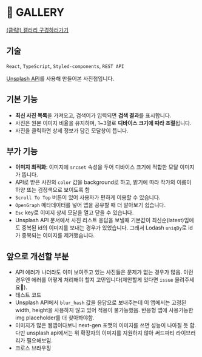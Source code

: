 # 📸 GALLERY

[(클릭!) 갤러리 구경하러가기](https://pullingoff.github.io/gallery)  

## 기술

`React`, `TypeScript`, `Styled-components`, `REST API`

[Unsplash API](https://unsplash.com/documentation)를 사용해 만들어본 사진첩입니다.

## 기본 기능

- **최신 사진 목록**을 가져오고, 검색어가 입력되면 **검색 결과**를 표시합니다.
- 사진은 원본 이미지 비율을 유지하며, 1~3열로 **디바이스 크기에 따라 조절**됩니다.
- 사진을 클릭하면 상세 정보가 담긴 모달창이 뜹니다.

## 부가 기능

- **이미지 최적화**: 이미지에 `srcset` 속성을 두어 디바이스 크기에 적합한 모달 이미지가 뜹니다.
- API로 받은 사진의 `color` 값을 background로 하고, 밝기에 따라 작가의 이름이 하양 또는 검정색으로 보이도록 함
- `Scroll To Top` 버튼이 있어 사용자가 편하게 이용할 수 있습니다.
- `OpenGraph` 메타데이터를 넣어 앱을 공유할 때 더 알아보기 쉽습니다.
- `Esc` key로 이미지 상세 모달을 열고 닫을 수 있습니다.
- Unsplash API 문서에서 사진 리스트 응답을 보낼때 기본값이 최신순(latest)임에도 중복된 id의 이미지를 보내는 경우가 있었습니다. 그래서 Lodash `uniqBy`로 id가 중복되는 이미지를 제거했습니다.

## 앞으로 개선할 부분

- API 에러가 나더라도 이미 보여주고 있는 사진들은 문제가 없는 경우가 많음. 이런 경우엔 에러를 어떻게 처리해야 할지 고민입니다(제안할게 있다면 `issue` 올려주세요🙏).
- 테스트 코드
- Unsplash API에서 `blur_hash` 값을 응답으로 보내주는데 이 앱에서는 고정된 width, height을 사용하지 않고 있어 적용이 불가능했음. 반응형 앱에 사용가능한 img placeholder를 더 찾아봐야함.
- 이미지가 많은 웹앱이다보니 next-gen 포맷의 이미지를 쓰면 성능이 나아질 듯 함. 다만 unsplash api에서는 위 확장자의 이미지를 지원하지 않아 써드파티 라이브러리가 필요해보임.
- 크로스 브라우징
